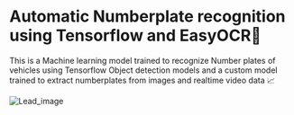 # Automatic Numberplate recognition using Tensorflow and EasyOCR:cowboy_hat_face:

This is a Machine learning model trained to recognize Number plates of vehicles using Tensorflow Object detection models and a custom model trained to extract numberplates from images and realtime video data :chart_with_upwards_trend:

![Lead_image](https://user-images.githubusercontent.com/63718579/194812064-4f009a14-ce20-4dd7-92f2-ca0e5539f76a.png)
